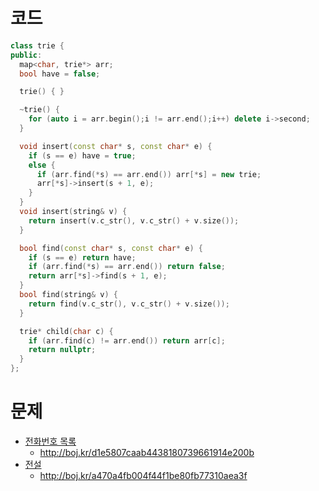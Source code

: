 # 코드
```cpp
class trie {
public:
  map<char, trie*> arr;
  bool have = false;

  trie() { }

  ~trie() {
    for (auto i = arr.begin();i != arr.end();i++) delete i->second;
  }

  void insert(const char* s, const char* e) {
    if (s == e) have = true;
    else {
      if (arr.find(*s) == arr.end()) arr[*s] = new trie;
      arr[*s]->insert(s + 1, e);
    }
  }
  void insert(string& v) {
    return insert(v.c_str(), v.c_str() + v.size());
  }

  bool find(const char* s, const char* e) {
    if (s == e) return have;
    if (arr.find(*s) == arr.end()) return false;
    return arr[*s]->find(s + 1, e);
  }
  bool find(string& v) {
    return find(v.c_str(), v.c_str() + v.size());
  }

  trie* child(char c) {
    if (arr.find(c) != arr.end()) return arr[c];
    return nullptr;
  }
};
```

# 문제
* [전화번호 목록](https://boj.kr/5052)
  * http://boj.kr/d1e5807caab4438180739661914e200b
* [전설](https://boj.kr/19585)
  * http://boj.kr/a470a4fb004f44f1be80fb77310aea3f